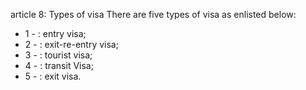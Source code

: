 article 8: Types of visa
There are five types of visa as enlisted below:
<ul>
			<li>1 - : entry visa;<ul>
			</ul></li>			<li>2 - : exit-re-entry visa;<ul>
			</ul></li>			<li>3 - : tourist visa;<ul>
			</ul></li>			<li>4 - : transit Visa;<ul>
			</ul></li>			<li>5 - : exit visa.<ul>
			</ul></li></ul>